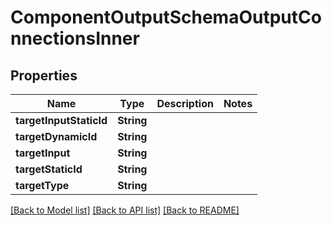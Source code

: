 # ComponentOutputSchemaOutputConnectionsInner

## Properties
Name | Type | Description | Notes
------------ | ------------- | ------------- | -------------
**targetInputStaticId** | **String** |  | 
**targetDynamicId** | **String** |  | 
**targetInput** | **String** |  | 
**targetStaticId** | **String** |  | 
**targetType** | **String** |  | 

[[Back to Model list]](../README.md#documentation-for-models) [[Back to API list]](../README.md#documentation-for-api-endpoints) [[Back to README]](../README.md)



